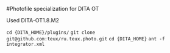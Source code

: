 #Photofile specialization for DITA OT

Used DITA-OT1.8.M2

`cd {DITA_HOME}/plugins/`
`git clone git@github.com:teux/ru.teux.photo.git`
`cd {DITA_HOME}`
`ant -f integrator.xml`